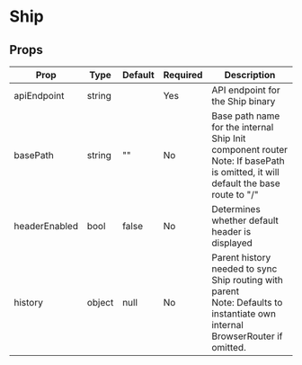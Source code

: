 Ship
====


Props
-----
Prop                  | Type     | Default                   | Required | Description
--------------------- | -------- | ------------------------- | -------- | -----------
apiEndpoint|string||Yes|API endpoint for the Ship binary
basePath|string|""|No|Base path name for the internal Ship Init component router<br>Note: If basePath is omitted, it will default the base route to "/"
headerEnabled|bool|false|No|Determines whether default header is displayed
history|object|null|No|Parent history needed to sync Ship routing with parent<br>Note: Defaults to instantiate own internal BrowserRouter if omitted.
